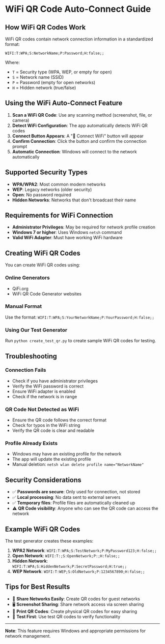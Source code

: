 # WiFi QR Code Auto-Connect Guide

## How WiFi QR Codes Work

WiFi QR codes contain network connection information in a standardized format:
```
WIFI:T:WPA;S:NetworkName;P:Password;H:false;;
```

Where:
- `T` = Security type (WPA, WEP, or empty for open)
- `S` = Network name (SSID)
- `P` = Password (empty for open networks)
- `H` = Hidden network (true/false)

## Using the WiFi Auto-Connect Feature

1. **Scan a WiFi QR Code**: Use any scanning method (screenshot, file, or camera)
2. **Detect WiFi Configuration**: The app automatically detects WiFi QR codes
3. **Connect Button Appears**: A "📶 Connect WiFi" button will appear
4. **Confirm Connection**: Click the button and confirm the connection prompt
5. **Automatic Connection**: Windows will connect to the network automatically

## Supported Security Types

- **WPA/WPA2**: Most common modern networks
- **WEP**: Legacy networks (older security)
- **Open**: No password required
- **Hidden Networks**: Networks that don't broadcast their name

## Requirements for WiFi Connection

- **Administrator Privileges**: May be required for network profile creation
- **Windows 7 or higher**: Uses Windows `netsh` command
- **Valid WiFi Adapter**: Must have working WiFi hardware

## Creating WiFi QR Codes

You can create WiFi QR codes using:

### Online Generators
- QiFi.org
- WiFi QR Code Generator websites

### Manual Format
Use the format: `WIFI:T:WPA;S:YourNetworkName;P:YourPassword;H:false;;`

### Using Our Test Generator
Run `python create_test_qr.py` to create sample WiFi QR codes for testing.

## Troubleshooting

### Connection Fails
- Check if you have administrator privileges
- Verify the WiFi password is correct
- Ensure WiFi adapter is enabled
- Check if the network is in range

### QR Code Not Detected as WiFi
- Ensure the QR code follows the correct format
- Check for typos in the WiFi string
- Verify the QR code is clear and readable

### Profile Already Exists
- Windows may have an existing profile for the network
- The app will update the existing profile
- Manual deletion: `netsh wlan delete profile name="NetworkName"`

## Security Considerations

- ✅ **Passwords are secure**: Only used for connection, not stored
- ✅ **Local processing**: No data sent to external servers
- ✅ **Temporary files**: Profile files are automatically cleaned up
- ⚠️ **QR Code visibility**: Anyone who can see the QR code can access the network

## Example WiFi QR Codes

The test generator creates these examples:

1. **WPA2 Network**: `WIFI:T:WPA;S:TestNetwork;P:MyPassword123;H:false;;`
2. **Open Network**: `WIFI:T:;S:OpenNetwork;P:;H:false;;`
3. **Hidden Network**: `WIFI:T:WPA;S:HiddenNetwork;P:SecretPassword;H:true;;`
4. **WEP Network**: `WIFI:T:WEP;S:OldNetwork;P:1234567890;H:false;;`

## Tips for Best Results

- 📱 **Share Networks Easily**: Create QR codes for guest networks
- 🖥️ **Screenshot Sharing**: Share network access via screen sharing
- 📄 **Print QR Codes**: Create physical QR codes for easy sharing
- 🔄 **Test First**: Use test QR codes to verify functionality

---

**Note**: This feature requires Windows and appropriate permissions for network management.